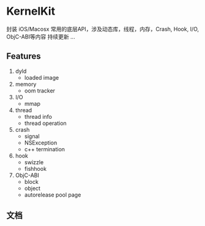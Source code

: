 # KernelKit

封装 iOS/Macosx 常用的底层API，涉及动态库，线程，内存，Crash, Hook, I/O, ObjC-ABI等内容
持续更新 ...

## Features
1. dyld
    * loaded image
2. memory
    * oom tracker
3. I/O
    * mmap
4. thread
    * thread info 
    * thread operation
5. crash
    * signal
    * NSException
    * c++ termination
6. hook
    * swizzle
    * fishhook
7. ObjC-ABI
    * block
    * object
    * autorelease pool page

## 文档

